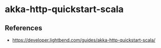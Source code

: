 # akka-http-quickstart-scala

## References
- https://developer.lightbend.com/guides/akka-http-quickstart-scala/
